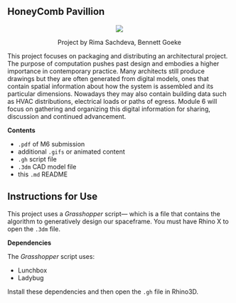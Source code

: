 ## HoneyComb Pavillion

<p align="center">
    <img src="https://github.com/l00sed/FCD-S22-62275/blob/99be9681e6ee27ffb82d1e80e0264804bc384c21/Bennett_Rima/renderlongview%20new.jpg" />
    <p align="center">Project by Rima Sachdeva, Bennett Goeke</p>
</p>

This project focuses on packaging and distributing an architectural project. The purpose of computation pushes past design and embodies a higher importance in contemporary practice. Many architects still produce drawings but they are often generated from digital models, ones that contain spatial information about how the system is assembled and its particular dimensions. Nowadays they may also contain building data such as HVAC distributions, electrical loads or paths of egress. Module 6 will focus on gathering and organizing this digital information for sharing, discussion and continued advancement.

**Contents**

- `.pdf` of M6 submission
- additional `.gifs` or animated content
- `.gh` script file
- `.3dm` CAD model file
- this `.md` README

## Instructions for Use

This project uses a _Grasshopper_ script&mdash; which is a file that contains the algorithm to generatively design our spaceframe. You must have Rhino X to open the `.3dm` file.

**Dependencies**

The _Grasshopper_ script uses:
  - Lunchbox
  - Ladybug

Install these dependencies and then open the `.gh` file in Rhino3D.

